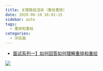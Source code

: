 ```yaml
---
title: 关键路径渲染（重绘重排）
date: 2020-06-10 16:01:15
sidebar: auto
tags:
  - 重排和重绘
categories:
  - 浏览器
---
```


- [面试系列一】如何回答如何理解重排和重绘](https://juejin.cn/post/7075515261121626119)

![](https://user-images.githubusercontent.com/34113677/163210155-59c975e8-de66-442d-b69b-aa3dbf6ed332.png)
